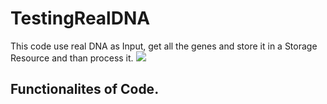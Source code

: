 # TestingRealDNA
This code use real DNA as Input, get all the genes and store it in a Storage Resource and than process it.
<img src=https://user-images.githubusercontent.com/53362962/88531367-5e6db380-d020-11ea-9a11-7c546f711047.PNG>
## Functionalites of Code.
